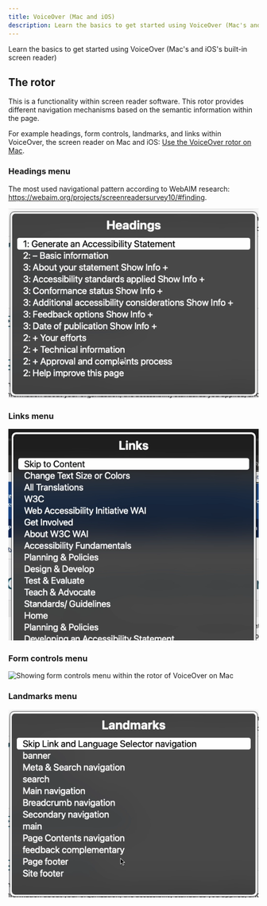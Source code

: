 ```yaml
---
title: VoiceOver (Mac and iOS)
description: Learn the basics to get started using VoiceOver (Mac's and iOS's built-in screen reader).
---
```


Learn the basics to get started using VoiceOver (Mac's and iOS's built-in screen reader)

## The rotor

This is a functionality within screen reader software. This rotor provides different navigation mechanisms
based on the semantic information within the page.

For example headings, form controls, landmarks, and links within VoiceOver, the screen reader on Mac and iOS: [Use the
VoiceOver rotor on Mac](https://support.apple.com/en-gb/guide/voiceover/mchlp2719/mac).

### Headings menu

The most used navigational pattern according to WebAIM research: <https://webaim.org/projects/screenreadersurvey10/#finding>.

![Showing headings menu within the rotor of VoiceOver on Mac](../../../assets/images/voiceover-headings.png)

### Links menu

![Showing links menu within the rotor of VoiceOver on Mac](../../../assets/images/voiceover-links.png)

### Form controls menu

![Showing form controls menu within the rotor of VoiceOver on
Mac](../../../assets/images/voiceover-form-controls.png)

### Landmarks menu

![Showing landmarks menu within the rotor of VoiceOver on Mac](../../../assets/images/voiceover-landmarks.png)
